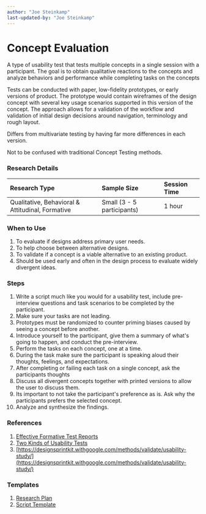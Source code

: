 ```yaml
---
author: "Joe Steinkamp"
last-updated-by: "Joe Steinkamp"
---
```


# Concept Evaluation

A type of usability test that tests multiple concepts in a single session with a participant. The goal is to obtain qualitative reactions to the concepts and analyze behaviors and performance while completing tasks on the concepts

Tests can be conducted with paper, low-fidelity prototypes, or early versions of product. The prototype would contain wireframes of the design concept with several key usage scenarios supported in this version of the concept. The approach allows for a validation of the workflow and validation of initial design decisions around navigation, terminology and rough layout.

Differs from multivariate testing by having far more differences in each version.

Not to be confused with traditional Concept Testing methods.

### Research Details

| Research Type | Sample Size | Session Time |
| :--- | :--- | :--- |
| Qualitative, Behavioral & Attitudinal, Formative | Small \(3 - 5 participants\) | 1 hour |

### When to Use

1. To evaluate if designs address primary user needs.
2. To help choose between alternative designs.
3. To validate if a concept is a viable alternative to an existing product.
4. Should be used early and often in the design process to evaluate widely divergent ideas.

### Steps

1. Write a script much like you would for a usability test, include pre-interview questions and task scenarios to be completed by the participant.
2. Make sure your tasks are not leading.
3. Prototypes must be randomized to counter priming biases caused by seeing a concept before another.
4. Introduce yourself to the participant, give them a summary of what's going to happen, and conduct the pre-interview.
5. Perform the tasks on each concept, one at a time.
6. During the task make sure the participant is speaking aloud their thoughts, feelings, and expectations.
7. After completing or failing each task on a single concept, ask the participants thoughts
8. Discuss all divergent concepts together with printed versions to allow the user to discuss them.
9. Its important to not take the participant's preference as is. Ask why the participants prefers the selected concept.
10. Analyze and synthesize the findings.

### References

1. [Effective Formative Test Reports](https://drive.google.com/file/d/0B4QJdUor72QzZkc5VlJLTHlvQ00/view)
2. [Two Kinds of Usability Tests](http://www.userfocus.co.uk/articles/2-kinds-of-usability-test.html)
3. [https://designsprintkit.withgoogle.com/methods/validate/usability-study/](https://designsprintkit.withgoogle.com/methods/validate/usability-study/)

### Templates

1. [Research Plan](https://docs.google.com/document/d/1TywGTy_TSPHyq1-8bX5Ackz1cEGPdM1HbO2CM72CxO0/edit?usp=sharing)
2. [Script Template](https://docs.google.com/document/d/1v0GFjDR4YB7VzqDmdrSd5x6u8_pdB5LStoCYvo1cLyU/edit?usp=sharing)



